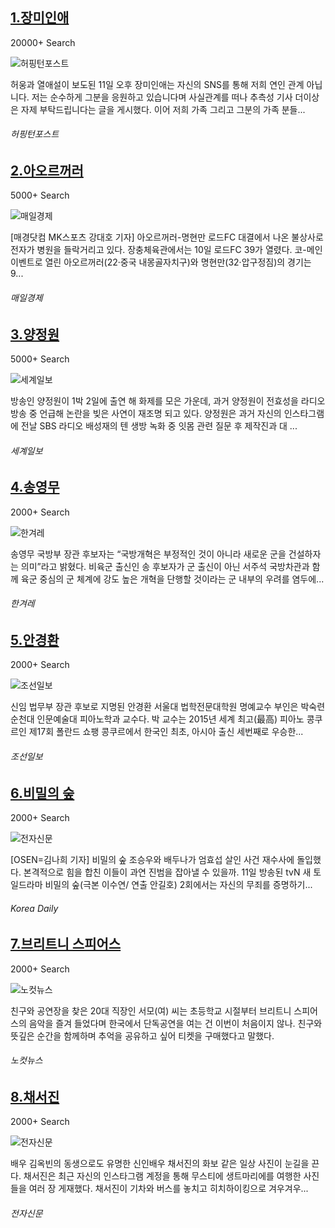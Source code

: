 [1.장미인애](http://www.huffingtonpost.kr/2017/06/11/story_n_17039948.html)
--

20000+ Search

![허핑턴포스트](http://t2.gstatic.com/images?q=tbn:ANd9GcTMxRjHTBYBGKZd4UbpyavoCh0IXvjk9hGOvYUA0H59u_x_p0ELPQPo3dsJ2LEbet5VIL9ShtaY)

허웅과 열애설이 보도된 11일 오후 장미인애는 자신의 SNS를 통해 저희 연인 관계 아닙니다. 저는 순수하게 그분을 응원하고 있습니다며 사실관계를 떠나 추측성 기사 더이상은 자제 부탁드립니다는 글을 게시했다. 이어 저희 가족 그리고 그분의 가족 분들...
###### 허핑턴포스트

[2.아오르꺼러](http://sports.mk.co.kr/view.php?year=2017&no=390572)
--

5000+ Search

![매일경제](http://t3.gstatic.com/images?q=tbn:ANd9GcQCIxcLuzwWCdq-sYf5AQfTpOQPl8_IeRbQRth7DSU13eDmc3QIgs2WLsZ4cQwQiJY6sqHc5IIE)

[매경닷컴 MK스포츠 강대호 기자] 아오르꺼러-명현만 로드FC 대결에서 나온 불상사로 전자가 병원을 들락거리고 있다. 장충체육관에서는 10일 로드FC 39가 열렸다. 코-메인이벤트로 열린 아오르꺼러(22·중국 내몽골자치구)와 명현만(32·압구정짐)의 경기는 9...
###### 매일경제

[3.양정원](http://www.segye.com/newsView/20170611002035)
--

5000+ Search

![세계일보](http://t2.gstatic.com/images?q=tbn:ANd9GcStAxrPkt4GuNsNUc0qC8bMC690plQ7GeJBA9JxoKvbS7r9P_33j7Zizt-pI8XYHarvpz7QFWkR)

방송인 양정원이 1박 2일에 출연 해 화제를 모은 가운데, 과거 양정원이 전효성을 라디오 방송 중 언급해 논란을 빚은 사연이 재조명 되고 있다. 양정원은 과거 자신의 인스타그램에 전날 SBS 라디오 배성재의 텐 생방 녹화 중 잇몸 관련 질문 후 제작진과 대 ...
###### 세계일보

[4.송영무](http://www.hani.co.kr/arti/politics/defense/798506.html)
--

2000+ Search

![한겨레](http://t2.gstatic.com/images?q=tbn:ANd9GcR_XfH666dfYvXCDTADe-BxgDf1UgNLu61TWvJVBWfPl_SdSNVuT0uXZh2HmUfmWKK91B_zAHFX)

송영무 국방부 장관 후보자는 “국방개혁은 부정적인 것이 아니라 새로운 군을 건설하자는 의미”라고 밝혔다. 비육군 출신인 송 후보자가 군 출신이 아닌 서주석 국방차관과 함께 육군 중심의 군 체계에 강도 높은 개혁을 단행할 것이라는 군 내부의 우려를 염두에...
###### 한겨레

[5.안경환](http://news.chosun.com/site/data/html_dir/2017/06/12/2017061201875.html)
--

2000+ Search

![조선일보](http://t1.gstatic.com/images?q=tbn:ANd9GcRRAClywTwizEDfDE9dsnMbtDTMVyENjxXnhE5_4vy5A5Qs91Yvi0XKfhU-_vB1xOpreVabD_5t)

신임 법무부 장관 후보로 지명된 안경환 서울대 법학전문대학원 명예교수 부인은 박숙련 순천대 인문예술대 피아노학과 교수다. 박 교수는 2015년 세계 최고(最高) 피아노 콩쿠르인 제17회 폴란드 쇼팽 콩쿠르에서 한국인 최초, 아시아 출신 세번째로 우승한...
###### 조선일보

[6.비밀의 숲](http://www.koreadaily.com/news/read.asp?art_id=5334929)
--

2000+ Search

![전자신문](http://t1.gstatic.com/images?q=tbn:ANd9GcRBj9uicM3mpNirUrRv3zehpxZxxYoXVnCR0vl6JPfX6CFRu_1naqxmbwoTJ9j-ePrDHuwTwQpx)

[OSEN=김나희 기자] 비밀의 숲 조승우와 배두나가 엄효섭 살인 사건 재수사에 돌입했다. 본격적으로 힘을 합친 이들이 과연 진범을 잡아낼 수 있을까. 11일 방송된 tvN 새 토일드라마 비밀의 숲(극본 이수연/ 연출 안길호) 2회에서는 자신의 무죄를 증명하기...
###### Korea Daily

[7.브리트니 스피어스](http://www.nocutnews.co.kr/news/4797467)
--

2000+ Search

![노컷뉴스](http://t0.gstatic.com/images?q=tbn:ANd9GcSVKIhNPaTv1NR3r4wSAZu_dFI9LSH6ODIsIqwiqQWlRQ3PtOkxsJpfntY3ytEn-jAZNFMFauE0)

친구와 공연장을 찾은 20대 직장인 서모(여) 씨는 초등학교 시절부터 브리트니 스피어스의 음악을 즐겨 들었다며 한국에서 단독공연을 여는 건 이번이 처음이지 않나. 친구와 뜻깊은 순간을 함께하며 추억을 공유하고 싶어 티켓을 구매했다고 말했다.
###### 노컷뉴스

[8.채서진](http://www.etnews.com/20170611000098)
--

2000+ Search

![전자신문](http://t1.gstatic.com/images?q=tbn:ANd9GcSdsLYQCPPySMDOb5mTUwVctCKMECjUbaCEHZfIuQBWL3tRVE0nfEeQ9tf8lpyhokiOhMSPGlZb)

배우 김옥빈의 동생으로도 유명한 신인배우 채서진의 화보 같은 일상 사진이 눈길을 끈다. 채서진은 최근 자신의 인스타그램 계정을 통해 무스티에 생트마리에를 여행한 사진들을 여러 장 게재했다. 채서진이 기차와 버스를 놓치고 히치하이킹으로 겨우겨우...
###### 전자신문

